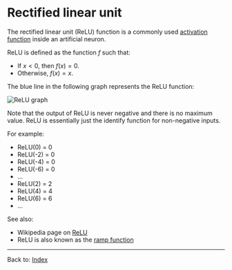 # Rectified linear unit

The rectified linear unit (ReLU) function is a commonly used [activation function](activation_functions.md) inside an artificial neuron. 

ReLU is defined as the function $f$ such that:
- If $x<0$, then $f(x)=0$.
- Otherwise, $f(x) = x$.

The blue line in the following graph represents the ReLU function:

![ReLU graph](https://upload.wikimedia.org/wikipedia/commons/thumb/4/42/ReLU_and_GELU.svg/308px-ReLU_and_GELU.svg.png)

Note that the output of ReLU is never negative and there is no maximum value. ReLU is essentially just the identify function for non-negative inputs.

For example:
- ReLU(0) = 0
- ReLU(-2) = 0
- ReLU(-4) = 0
- ReLU(-6) = 0
- ...
- ReLU(2) = 2
- ReLU(4) = 4
- ReLU(6) = 6
- ...

See also:
- Wikipedia page on [ReLU](https://en.wikipedia.org/wiki/Rectifier_(neural_networks))
- ReLU is also known as the [ramp function](https://en.wikipedia.org/wiki/Ramp_function)

----

Back to: [Index](index.md)
